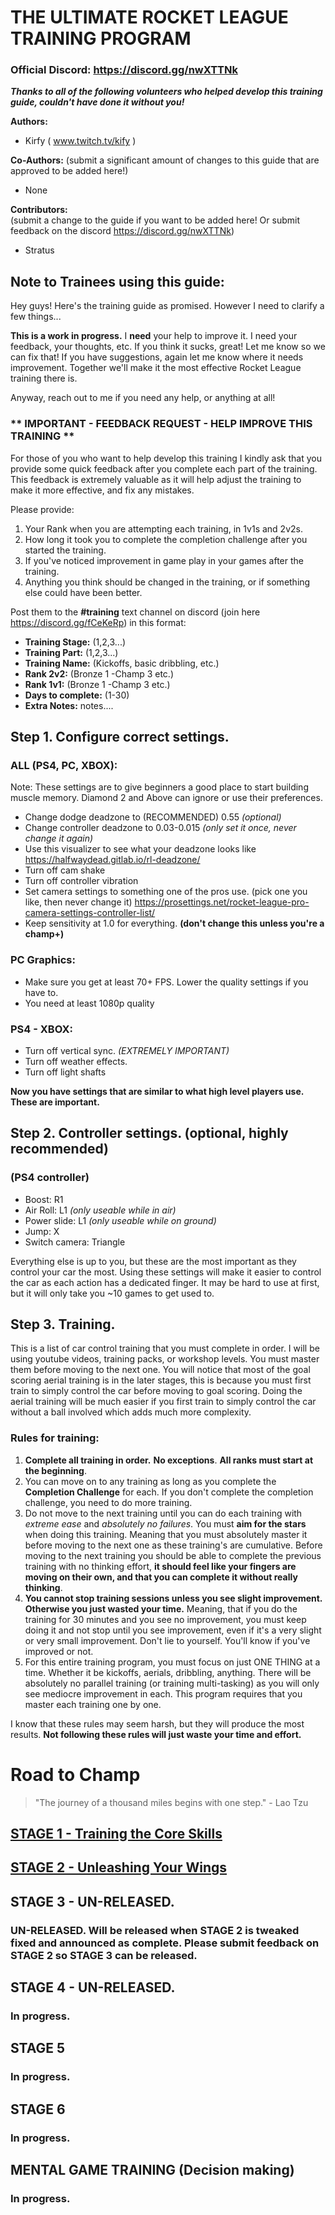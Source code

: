 # THE ULTIMATE ROCKET LEAGUE TRAINING PROGRAM
### Official Discord: https://discord.gg/nwXTTNk

***Thanks to all of the following volunteers who helped develop this training guide, couldn't have done it without you!***

**Authors:**
- Kirfy ( www.twitch.tv/kify )

**Co-Authors:**
(submit a significant amount of changes to this guide that are approved to be added here!)
- None


**Contributors:**  
(submit a change to the guide if you want to be added here! Or submit feedback on the discord https://discord.gg/nwXTTNk)
- Stratus

## Note to Trainees using this guide:
Hey guys! Here's the training guide as promised. However I need to clarify a few things...  

 **This is a work in progress.** I **need** your help to improve it. I need your feedback, your thoughts, etc. If you think it sucks, great! Let me know so we can fix that! If you have suggestions, again let me know where it needs improvement. Together we'll make it the most effective Rocket League training there is.

Anyway, reach out to me if you need any help, or anything at all!

### ** IMPORTANT - FEEDBACK REQUEST - HELP IMPROVE THIS TRAINING **
For those of you who want to help develop this training I kindly ask that you provide some quick feedback after you complete each part of the training. This feedback is extremely valuable as it will help adjust the training to make it more effective, and fix any mistakes.

Please provide:
1. Your Rank when you are attempting each training, in 1v1s and 2v2s.
2. How long it took you to complete the completion challenge after you started the training.
3. If you've noticed improvement in game play in your games after the training.
4. Anything you think should be changed in the training, or if something else could have been better.

Post them to the **#training** text channel on discord (join here https://discord.gg/fCeKeRp) in this format:

- **Training Stage:** (1,2,3...)
- **Training Part:** (1,2,3...)
- **Training Name:** (Kickoffs, basic dribbling, etc.)
- **Rank 2v2:** (Bronze 1 -Champ 3 etc.)
- **Rank 1v1:** (Bronze 1 -Champ 3 etc.)
- **Days to complete:** (1-30)
- **Extra Notes:** notes....

## Step 1. Configure correct settings.
### ALL (PS4, PC, XBOX):
Note: These settings are to give beginners a good place to start building muscle memory. Diamond 2 and Above can ignore or use their preferences.
- Change dodge deadzone to (RECOMMENDED) 0.55 *(optional)*
- Change controller deadzone to 0.03-0.015 *(only set it once, never change it again)*
- Use this visualizer to see what your deadzone looks like https://halfwaydead.gitlab.io/rl-deadzone/
- Turn off cam shake
- Turn off controller vibration
- Set camera settings to something one of the pros use. (pick one you like, then never change it) https://prosettings.net/rocket-league-pro-camera-settings-controller-list/
- Keep sensitivity at 1.0 for everything. **(don't change this unless you're a champ+)**

### PC Graphics:
- Make sure you get at least 70+ FPS. Lower the quality settings if you have to.
- You need at least 1080p quality

### PS4 - XBOX:
- Turn off vertical sync. *(EXTREMELY IMPORTANT)*
- Turn off weather effects.
- Turn off light shafts

**Now you have settings that are similar to what high level players use. These are important.**

## Step 2. Controller settings. (optional, highly recommended)
### (PS4 controller)
- Boost: R1
- Air Roll: L1 *(only useable while in air)*
- Power slide: L1 *(only useable while on ground)*
- Jump: X 
- Switch camera: Triangle

Everything else is up to you, but these are the most important as they control your car the most. Using these settings will make it easier to control the car as each action has a dedicated finger. It may be hard to use at first, but it will only take you ~10 games to get used to.

## Step 3. Training.

This is a list of car control training that you must complete in order. I will be using youtube videos, training packs, or workshop levels. You must master them before moving to the next one.
You will notice that most of the goal scoring aerial training is in the later stages, this is because you must first train to simply control the car before moving to goal scoring. Doing the aerial training will be much easier if you first train to simply control the car without a ball involved which adds much more complexity.

### Rules for training:
1. **Complete all training in order.** **No exceptions**. **All ranks must start at the beginning**.
2.  You can move on to any training as long as you complete the **Completion Challenge** for each. If you don't complete the completion challenge, you need to do more training.
3. Do not move to the next training until you can do each training with *extreme ease* and *absolutely no failures*. You must **aim for the stars** when doing this training. Meaning that you must absolutely master it before moving to the next one as these training's are cumulative. Before moving to the next training you should be able to complete the previous training with no thinking effort, **it should feel like your fingers are moving on their own, and that you can complete it without really thinking**.
4. **You cannot stop training sessions unless you see slight improvement. Otherwise you just wasted your time.** Meaning, that if you do the training for 30 minutes and you see no improvement, you must keep doing it and not stop until you see improvement, even if it's a very slight or very small improvement. Don't lie to yourself. You'll know if you've improved or not.
5. For this entire training program, you must focus on just ONE THING at a time. Whether it be kickoffs, aerials, dribbling, anything. There will be absolutely no parallel training (or training multi-tasking) as you will only see mediocre improvement in each. This program requires that you master each training one by one.

I know that these rules may seem harsh, but they will produce the most results. **Not following these rules will just waste your time and effort.**

# Road to Champ
> "The journey of a thousand miles begins with one step." - Lao Tzu  

## [STAGE 1 - Training the Core Skills](STAGE1.md)

## [STAGE 2 - Unleashing Your Wings](STAGE2.md)

## STAGE 3 - UN-RELEASED.
### UN-RELEASED. Will be released when STAGE 2 is tweaked fixed and announced as complete. Please submit feedback on STAGE 2 so STAGE 3 can be released.

## STAGE 4 - UN-RELEASED.
### In progress.

## STAGE 5
### In progress.

## STAGE 6
### In progress.

## MENTAL GAME TRAINING (Decision making)
### In progress.

